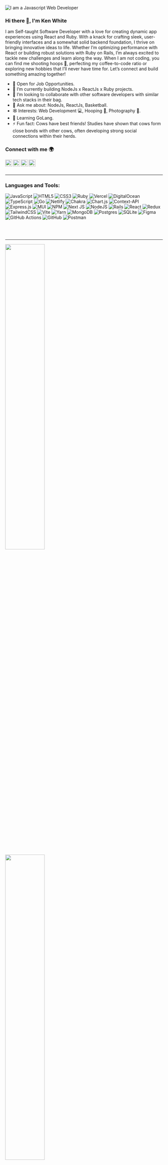 ![I am a Javascript Web Developer](https://user-images.githubusercontent.com/68158625/111168688-5c5a6400-85b3-11eb-8617-0ddf29a278f9.jpg)

### Hi there 👋, I'm Ken White

I am Self-taught Software Developer with a love for creating dynamic app experiences using React and Ruby. With a knack for crafting sleek, user-friendly interfaces and a somewhat  solid backend foundation, I thrive on bringing innovative ideas to life. Whether I’m optimizing performance with React or building robust solutions with Ruby on Rails, I’m always excited to tackle new challenges and learn along the way. When I am not coding, you can find me shooting hoops 🏀, perfecting my coffee-to-code ratio or exploring new hobbies that I’ll never have time for. Let’s connect and build something amazing together!

- 🔭 Open for Job Opportunities.
- 🌱 I’m currently building NodeJs x ReactJs x Ruby projects.
- 👯 I’m looking to collaborate with other software developers with similar tech stacks in their bag.
- 💬 Ask me about: NodeJs, ReactJs, Basketball. 
- 🕸 Interests: Web Development 💻, Hooping 🏀, Photography 📸.
- 📖 Learning GoLang.
- ⚡ Fun fact: Cows have best friends! Studies have shown that cows form close bonds with other cows, often developing strong social connections within their herds.
      
### Connect with me :earth_africa:

[<img align="left" alt="Ken White | Website" width="22px" src="https://user-images.githubusercontent.com/68158625/111181942-83b72e00-85bf-11eb-9955-42e6d166bd81.png" />][website]
[<img align="left" alt="ken__white | Twitter" width="22px" src="https://user-images.githubusercontent.com/68158625/111182883-68005780-85c0-11eb-9ddd-b8cccca4499a.png" />][twitter]
[<img align="left" alt="ken-white | LinkedIn" width="22px" src="https://user-images.githubusercontent.com/68158625/111182101-a47f8380-85bf-11eb-88f7-8671dcd71331.png" />][linkedin]
[<img align="left" alt="__whitish__ | Instagram" width="22px" src="https://user-images.githubusercontent.com/68158625/111182157-b19c7280-85bf-11eb-8f51-749e9cb1b8b1.png" />][instagram]

<br />
<br />

---

### Languages and Tools:

<!-- [<img align="left" alt="Visual Studio Code" width="30px" src="https://raw.githubusercontent.com/github/explore/80688e429a7d4ef2fca1e82350fe8e3517d3494d/topics/visual-studio-code/visual-studio-code.png" />][github]
[<img align="left" alt="HTML5" width="30px" src="https://raw.githubusercontent.com/github/explore/80688e429a7d4ef2fca1e82350fe8e3517d3494d/topics/html/html.png" />][github]
[<img align="left" alt="CSS3" width="30px" src="https://raw.githubusercontent.com/github/explore/80688e429a7d4ef2fca1e82350fe8e3517d3494d/topics/css/css.png" />][github]
[<img align="left" alt="JavaScript" width="30px" src="https://raw.githubusercontent.com/github/explore/80688e429a7d4ef2fca1e82350fe8e3517d3494d/topics/javascript/javascript.png" />][github]
[<img align="left" alt="React" width="30px" src="https://raw.githubusercontent.com/github/explore/80688e429a7d4ef2fca1e82350fe8e3517d3494d/topics/react/react.png" />][github]
[<img align="left" alt="Redux" width="30px" src="https://user-images.githubusercontent.com/68158625/111172537-f5d74500-85b6-11eb-9f29-ab7d31d1e215.png" />][github]
[<img align="left" alt="Firebase" width="30px" src="https://user-images.githubusercontent.com/68158625/111172956-51093780-85b7-11eb-897d-aec5645d2da1.png" />][github]
[<img align="left" alt="GraphQL" width="30px" src="https://user-images.githubusercontent.com/68158625/111172658-0edff600-85b7-11eb-8c96-7c10c999784d.png" />][github]
[<img align="left" alt="Node.js" width="30px" src="https://user-images.githubusercontent.com/68158625/111181059-a39a2200-85be-11eb-936e-f35d0c02ff0f.png" />][github]
[<img align="left" alt="MongoDB" width="30px" src="https://user-images.githubusercontent.com/68158625/111181186-c1678700-85be-11eb-8db0-e208ba288f5c.png" />][github]
[<img align="left" alt="Git" width="30px" src="https://user-images.githubusercontent.com/68158625/111172863-3cc53a80-85b7-11eb-8631-2878c0e254bf.png" />][github]
[<img align="left" alt="Material UI" width="26px" src="https://user-images.githubusercontent.com/68158625/111176327-4a2ff400-85ba-11eb-8be3-c0480a83c00e.png" />][github]
[<img align="left" alt="Linux" width="26px" src="https://user-images.githubusercontent.com/68158625/111181844-6d10d700-85bf-11eb-9703-fb4236968c39.png" />][github] -->

![JavaScript](https://img.shields.io/badge/javascript-%23323330.svg?style=for-the-badge&logo=javascript&logoColor=%23F7DF1E) ![HTML5](https://img.shields.io/badge/html5-%23E34F26.svg?style=for-the-badge&logo=html5&logoColor=white) ![CSS3](https://img.shields.io/badge/css3-%231572B6.svg?style=for-the-badge&logo=css3&logoColor=white) ![Ruby](https://img.shields.io/badge/ruby-%23CC342D.svg?style=for-the-badge&logo=ruby&logoColor=white) ![Vercel](https://img.shields.io/badge/vercel-%23000000.svg?style=for-the-badge&logo=vercel&logoColor=white) ![DigitalOcean](https://img.shields.io/badge/DigitalOcean-%230167ff.svg?style=for-the-badge&logo=digitalOcean&logoColor=white) ![TypeScript](https://img.shields.io/badge/typescript-%23007ACC.svg?style=for-the-badge&logo=typescript&logoColor=white) ![Go](https://img.shields.io/badge/go-%2300ADD8.svg?style=for-the-badge&logo=go&logoColor=white) ![Netlify](https://img.shields.io/badge/netlify-%23000000.svg?style=for-the-badge&logo=netlify&logoColor=#00C7B7) ![Chakra](https://img.shields.io/badge/chakra-%234ED1C5.svg?style=for-the-badge&logo=chakraui&logoColor=white) ![Chart.js](https://img.shields.io/badge/chart.js-F5788D.svg?style=for-the-badge&logo=chart.js&logoColor=white) ![Context-API](https://img.shields.io/badge/Context--Api-000000?style=for-the-badge&logo=react) ![Express.js](https://img.shields.io/badge/express.js-%23404d59.svg?style=for-the-badge&logo=express&logoColor=%2361DAFB) ![MUI](https://img.shields.io/badge/MUI-%230081CB.svg?style=for-the-badge&logo=mui&logoColor=white) ![NPM](https://img.shields.io/badge/NPM-%23CB3837.svg?style=for-the-badge&logo=npm&logoColor=white) ![Next JS](https://img.shields.io/badge/Next-black?style=for-the-badge&logo=next.js&logoColor=white) ![NodeJS](https://img.shields.io/badge/node.js-6DA55F?style=for-the-badge&logo=node.js&logoColor=white) ![Rails](https://img.shields.io/badge/rails-%23CC0000.svg?style=for-the-badge&logo=ruby-on-rails&logoColor=white) ![React](https://img.shields.io/badge/react-%2320232a.svg?style=for-the-badge&logo=react&logoColor=%2361DAFB) ![Redux](https://img.shields.io/badge/redux-%23593d88.svg?style=for-the-badge&logo=redux&logoColor=white) ![TailwindCSS](https://img.shields.io/badge/tailwindcss-%2338B2AC.svg?style=for-the-badge&logo=tailwind-css&logoColor=white) ![Vite](https://img.shields.io/badge/vite-%23646CFF.svg?style=for-the-badge&logo=vite&logoColor=white) ![Yarn](https://img.shields.io/badge/yarn-%232C8EBB.svg?style=for-the-badge&logo=yarn&logoColor=white) ![MongoDB](https://img.shields.io/badge/MongoDB-%234ea94b.svg?style=for-the-badge&logo=mongodb&logoColor=white) ![Postgres](https://img.shields.io/badge/postgres-%23316192.svg?style=for-the-badge&logo=postgresql&logoColor=white) ![SQLite](https://img.shields.io/badge/sqlite-%2307405e.svg?style=for-the-badge&logo=sqlite&logoColor=white) ![Figma](https://img.shields.io/badge/figma-%23F24E1E.svg?style=for-the-badge&logo=figma&logoColor=white) ![GitHub Actions](https://img.shields.io/badge/github%20actions-%232671E5.svg?style=for-the-badge&logo=githubactions&logoColor=white) ![GitHub](https://img.shields.io/badge/github-%23121011.svg?style=for-the-badge&logo=github&logoColor=white) ![Postman](https://img.shields.io/badge/Postman-FF6C37?style=for-the-badge&logo=postman&logoColor=white)

<br />
<br />

---

<!-- <center>
  <table>
  <tr>
      <td><img width="400px" align="left" src="https://github-readme-stats.vercel.app/api?username=KenWhite02&count_private=true&theme=gotham&show_icons=true" /></td>
      <td><img width="380px" align="left" src="https://github-readme-stats.vercel.app/api/top-langs/?username=KenWhite02&layout=compact&theme=gotham&langs_count=10" /></td>
  </tr>   
  </table>
</center> -->

<img width="50%" align="center" src="https://github-readme-stats.vercel.app/api?username=KenWhite02&count_private=true&theme=gotham&show_icons=true" />

<br />

<img width="50%" align="center" src="https://github-readme-stats.vercel.app/api/top-langs/?username=KenWhite02&layout=compact&theme=gotham&langs_count=10" />

<br />

---

<p><img width="50%" align="center" src="https://github-readme-streak-stats.herokuapp.com/?user=KenWhite02&theme=gotham" alt="Ace-Krypton" /></p> 

### ✍️ Random Dev Quote
![](https://quotes-github-readme.vercel.app/api?type=horizontal&theme=radical)

[website]: https://kenwhite.netlify.app/
[twitter]: https://twitter.com/ken__white
[instagram]: https://www.instagram.com/__whitish__/?hl=en
[linkedin]: https://www.linkedin.com/in/ken-white-3008701b9/
[github]: https://github.com/KenWhite02
